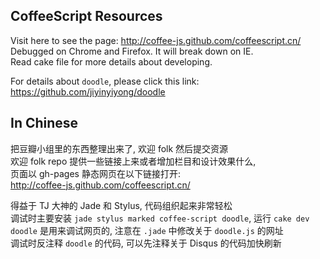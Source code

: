 
## CoffeeScript Resources

Visit here to see the page: http://coffee-js.github.com/coffeescript.cn/  
Debugged on Chrome and Firefox. It will break down on IE.  
Read cake file for more details about developing.  

For details about `doodle`, please click this link:  
https://github.com/jiyinyiyong/doodle

## In Chinese

把豆瓣小组里的东西整理出来了, 欢迎 folk 然后提交资源   
欢迎 folk repo 提供一些链接上来或者增加栏目和设计效果什么,  
页面以 gh-pages 静态网页在以下链接打开:  
http://coffee-js.github.com/coffeescript.cn/   

得益于 TJ 大神的 Jade 和 Stylus, 代码组织起来非常轻松  
调试时主要安装 `jade stylus marked coffee-script doodle`, 运行 `cake dev`  
`doodle` 是用来调试网页的, 注意在 `.jade` 中修改关于 `doodle.js` 的网址  
调试时反注释 `doodle` 的代码, 可以先注释关于 Disqus 的代码加快刷新  
